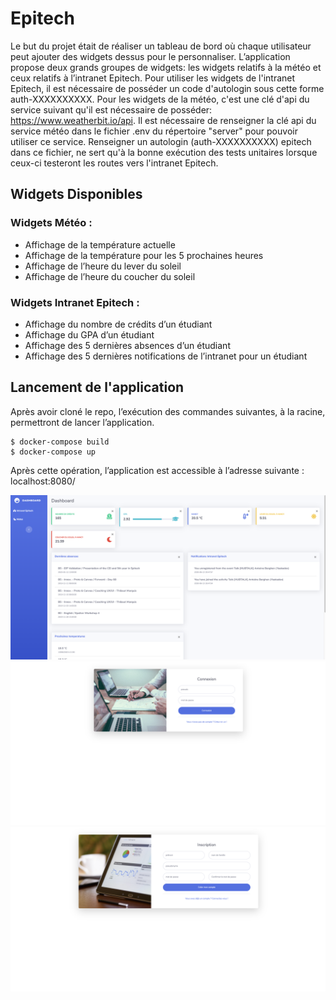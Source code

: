 # Epitech

Le but du projet était de réaliser un tableau de bord où chaque utilisateur peut ajouter des widgets dessus pour le personnaliser. L’application propose deux grands groupes de widgets: les widgets relatifs à la météo et ceux relatifs à l’intranet Epitech. Pour utiliser les widgets de l'intranet Epitech, il est nécessaire de posséder un code d'autologin sous cette forme auth-XXXXXXXXXX. Pour les widgets de la météo, c'est une clé d'api du service suivant qu'il est nécessaire de posséder: https://www.weatherbit.io/api. Il est nécessaire de renseigner la clé api du service météo dans le fichier .env du répertoire "server" pour pouvoir utiliser ce service. Renseigner un autologin (auth-XXXXXXXXXX) epitech dans ce fichier, ne sert qu'à la bonne exécution des tests unitaires lorsque ceux-ci testeront les routes vers l'intranet Epitech.

## Widgets Disponibles

### Widgets Météo :
* Affichage de la température actuelle
* Affichage de la température pour les 5 prochaines heures
* Affichage de l’heure du lever du soleil
* Affichage de l’heure du coucher du soleil
 
### Widgets Intranet Epitech :
* Affichage du nombre de crédits d’un étudiant
* Affichage du GPA d’un étudiant
* Affichage des 5 dernières absences d’un étudiant
* Affichage des 5 dernières notifications de l’intranet pour un étudiant
 

## Lancement de l'application

Après avoir cloné le repo, l’exécution des commandes suivantes, à la racine, permettront de lancer l’application.

```
$ docker-compose build
$ docker-compose up
```

Après cette opération, l’application est accessible à l’adresse suivante :
localhost:8080/

![dashboard](./assets/dashboard.png)
![connection](./assets/connection.png)
![subscribe](./assets/subscribe.png)